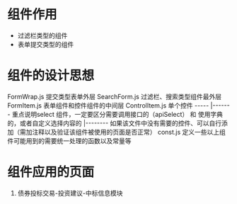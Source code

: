 # 组件作用
 * 过滤栏类型的组件
 * 表单提交类型的组件

# 组件的设计思想
 FormWrap.js 提交类型表单外层
 SearchForm.js 过滤栏、搜索类型组件最外层
 FormItem.js 表单组件和控件组件的中间层
 ControlItem.js 单个控件 -----
                            |------- 重点说明select 组件，一定要区分需要调用接口的（apiSelect） 和 使用字典的，或者自定义选择内容的
                            |-------- 如果该文件中没有需要的控件、可以自行添加（需加注释以及验证该组件被使用的页面是否正常）
 const.js 定义一些以上组件可能用到的需要统一处理的函数以及常量等

# 组件应用的页面
  1. 债券投标交易-投资建议-中标信息模块